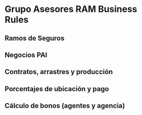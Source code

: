 # Grupo Asesores RAM Business Rules

## Ramos de Seguros

## Negocios PAI

## Contratos, arrastres y producción

## Porcentajes de ubicación y pago

## Cálculo de bonos (agentes y agencia)